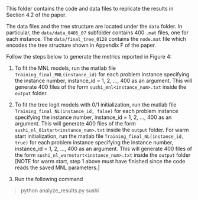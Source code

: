 This folder contains the code and data files to replicate the results in Section 4.2 of the paper.

The data files and the tree structure are located under the `data` folder. In particular, the `data/data_0405_07` subfolder contains 400 `.mat` files, one for each instance. The `data/final_tree_0128` contains the `node.mat` file which encodes the tree structure shown in Appendix F of the paper.

Follow the steps below to generate the metrics reported in Figure 4:

1. To fit the MNL models, run the matlab file `Training_final_MNL(instance_id)` for each problem instance specifying the instance number, instance_id = 1, 2, ..., 400 as an argument. This will generate 400 files of the form `sushi_mnl<instance_num>.txt` inside the `output` folder.

2. To fit the tree logit models with 0/1 initialization, run the matlab file `Training_final_NL(instance_id, false)` for each problem instance specifying the instance number, instance_id = 1, 2, ..., 400 as an argument. This will generate 400 files of the form `sushi_nl_01start<instance_num>.txt` inside the `output` folder. For warm start initialization, run the matlab file `Training_final_NL(instance_id, true)` for each problem instance specifying the instance number, instance_id = 1, 2, ..., 400 as an argument. This will generate 400 files of the form `sushi_nl_warmstart<instance_num>.txt` inside the `output` folder [NOTE for warm start, step 1 above must have finished since the code reads the saved MNL parameters.]


3. Run the following command

> python analyze_results.py sushi
